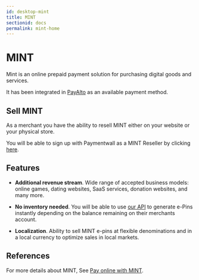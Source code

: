 ```yaml
---
id: desktop-mint
title: MINT
sectionid: docs
permalink: mint-home
---
```


# MINT

Mint is an online prepaid payment solution for purchasing digital goods and services.

It has been integrated in [PayAlto](/paymentwall.github.io/payalto-home) as an available payment method.

## Sell MINT

As a merchant you have the ability to resell MINT either on your website or your physical store.

You will be able to sign up with Paymentwall as a MINT Reseller by clicking [here](www.mintprepaid.com/sell).

## Features

* **Additional revenue stream**. Wide range of accepted business models: online games, dating websites, SaaS services, donation websites, and many more.

* **No inventory needed**. You will be able to use [our API](/paymentwall.github.io/API-Reference#section-mint-reseller-generate) to generate e-Pins instantly depending on the balance remaining on their merchants account.

* **Localization**. Ability to sell MINT e-pins at flexible denominations and in a local currency to optimize sales in local markets.

## References 

For more details about MINT, See [Pay online with MINT](http://www.mintprepaid.com).